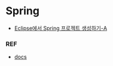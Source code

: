 # Spring

* [Eclipse에서 Spring 프로젝트 생성하기-A](./create_spring_project_eclipse_a.md)

### REF
* [docs](https://docs.spring.io/spring-framework/docs/current/reference/html)